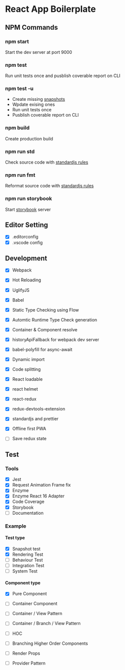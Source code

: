 # React App Boilerplate

## NPM Commands

### npm start
Start the dev server at port 9000

### npm test
Run unit tests once and pusblish coverable report on CLI

### npm test -u
* Create missing [snapshots](https://facebook.github.io/jest/docs/en/snapshot-testing.html) 
* Wpdate exising ones 
* Run unit tests once 
* Pusblish coverable report on CLI

### npm build
Create production build

### npm run std
Check source code with [standardjs rules](https://standardjs.com/rules.html)

### npm run fmt
Reformat source code with [standardjs rules](https://standardjs.com/rules.html)

### npm run storybook
Start [storybook](https://storybook.js.org/) server

## Editor Setting
- [x] .editorconfig
- [x] .vscode config

## Development
- [x] Webpack
- [x] Hot Reloading
- [x] UglifyJS
- [x] Babel
- [x] Static Type Checking using Flow
- [x] Automtic Runtime Type Check generation
- [x] Container & Component resolve
- [x] historyApiFallback for webpack dev server
- [x] babel-polyfill for async-await
- [x] Dynamic import
- [x] Code splitting
- [x] React loadable
- [x] react helmet
- [x] react-redux
- [x] redux-devtools-extension
- [x] standardjs and prettier
- [x] Offline first PWA
- [ ] Save redux state


## Test
### Tools
- [x] Jest
- [x] Request Animation Frame fix
- [x] Enzyme
- [x] Enzyme React 16 Adapter
- [x] Code Coverage
- [x] Storybook
- [ ] Documentation

### Example
#### Test type
- [x] Snapshot test
- [x] Rendering Test
- [ ] Behaviour Test
- [ ] Integration Test
- [ ] System Test

#### Component type
- [x] Pure Component
- [ ] Container Component
- [ ] Container / View Pattern
- [ ] Container / Branch / View Pattern
- [ ] HOC
- [ ] Branching Higher Order Components
- [ ] Render Props
- [ ] Provider Pattern


